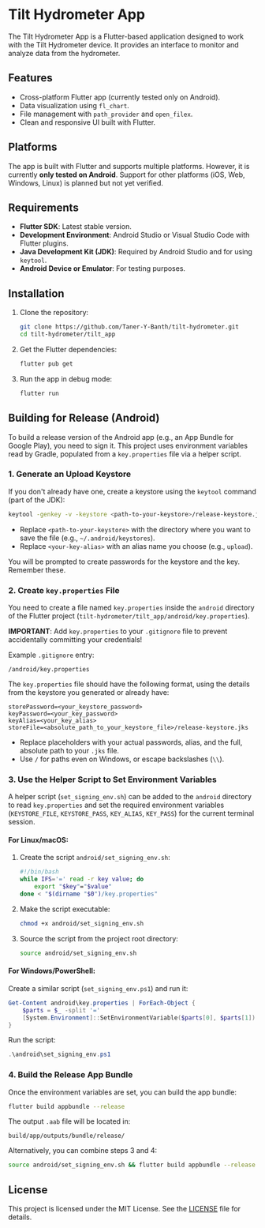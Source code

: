 # Tilt Hydrometer App

The Tilt Hydrometer App is a Flutter-based application designed to work with the Tilt Hydrometer device. It provides an interface to monitor and analyze data from the hydrometer.

## Features

- Cross-platform Flutter app (currently tested only on Android).
- Data visualization using `fl_chart`.
- File management with `path_provider` and `open_filex`.
- Clean and responsive UI built with Flutter.

## Platforms

The app is built with Flutter and supports multiple platforms. However, it is currently **only tested on Android**. Support for other platforms (iOS, Web, Windows, Linux) is planned but not yet verified.

## Requirements

- **Flutter SDK**: Latest stable version.
- **Development Environment**: Android Studio or Visual Studio Code with Flutter plugins.
- **Java Development Kit (JDK)**: Required by Android Studio and for using `keytool`.
- **Android Device or Emulator**: For testing purposes.

## Installation

1. Clone the repository:
   ```bash
   git clone https://github.com/Taner-Y-Banth/tilt-hydrometer.git
   cd tilt-hydrometer/tilt_app
   ```

2. Get the Flutter dependencies:
   ```bash
   flutter pub get
   ```

3. Run the app in debug mode:
   ```bash
   flutter run
   ```

## Building for Release (Android)

To build a release version of the Android app (e.g., an App Bundle for Google Play), you need to sign it. This project uses environment variables read by Gradle, populated from a `key.properties` file via a helper script.

### 1. Generate an Upload Keystore

If you don't already have one, create a keystore using the `keytool` command (part of the JDK):

```bash
keytool -genkey -v -keystore <path-to-your-keystore>/release-keystore.jks -storetype JKS -keyalg RSA -keysize 2048 -validity 10000 -alias <your-key-alias>
```

- Replace `<path-to-your-keystore>` with the directory where you want to save the file (e.g., `~/.android/keystores`).
- Replace `<your-key-alias>` with an alias name you choose (e.g., `upload`).

You will be prompted to create passwords for the keystore and the key. Remember these.

### 2. Create `key.properties` File

You need to create a file named `key.properties` inside the `android` directory of the Flutter project (`tilt-hydrometer/tilt_app/android/key.properties`).

**IMPORTANT**: Add `key.properties` to your `.gitignore` file to prevent accidentally committing your credentials!

Example `.gitignore` entry:
```
/android/key.properties
```

The `key.properties` file should have the following format, using the details from the keystore you generated or already have:

```properties
storePassword=<your_keystore_password>
keyPassword=<your_key_password>
keyAlias=<your_key_alias>
storeFile=<absolute_path_to_your_keystore_file>/release-keystore.jks
```

- Replace placeholders with your actual passwords, alias, and the full, absolute path to your `.jks` file.
- Use `/` for paths even on Windows, or escape backslashes (`\\`).

### 3. Use the Helper Script to Set Environment Variables

A helper script (`set_signing_env.sh`) can be added to the `android` directory to read `key.properties` and set the required environment variables (`KEYSTORE_FILE`, `KEYSTORE_PASS`, `KEY_ALIAS`, `KEY_PASS`) for the current terminal session.

#### For Linux/macOS:
1. Create the script `android/set_signing_env.sh`:
   ```bash
   #!/bin/bash
   while IFS='=' read -r key value; do
       export "$key"="$value"
   done < "$(dirname "$0")/key.properties"
   ```

2. Make the script executable:
   ```bash
   chmod +x android/set_signing_env.sh
   ```

3. Source the script from the project root directory:
   ```bash
   source android/set_signing_env.sh
   ```

#### For Windows/PowerShell:
Create a similar script (`set_signing_env.ps1`) and run it:
```powershell
Get-Content android\key.properties | ForEach-Object {
    $parts = $_ -split '='
    [System.Environment]::SetEnvironmentVariable($parts[0], $parts[1])
}
```

Run the script:
```powershell
.\android\set_signing_env.ps1
```

### 4. Build the Release App Bundle

Once the environment variables are set, you can build the app bundle:

```bash
flutter build appbundle --release
```

The output `.aab` file will be located in:
```
build/app/outputs/bundle/release/
```

Alternatively, you can combine steps 3 and 4:
```bash
source android/set_signing_env.sh && flutter build appbundle --release
```

## License

This project is licensed under the MIT License. See the [LICENSE](../LICENSE) file for details.